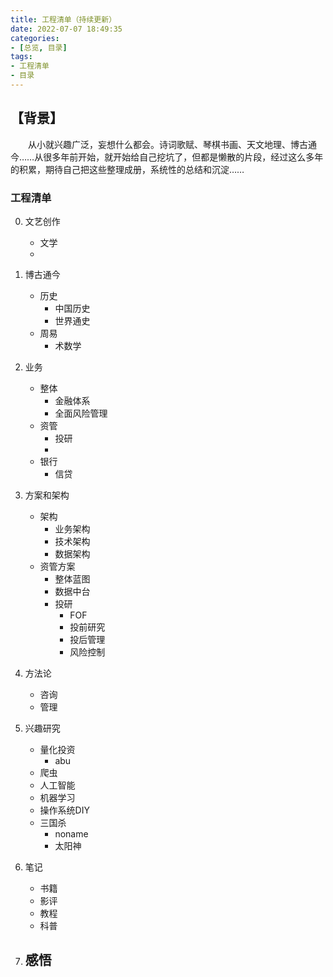 ```yaml
---
title: 工程清单（持续更新）
date: 2022-07-07 18:49:35
categories:
- [总览, 目录]
tags:
- 工程清单
- 目录
---
```


## **【背景】**
<p style="text-indent:2em">
从小就兴趣广泛，妄想什么都会。诗词歌赋、琴棋书画、天文地理、博古通今……从很多年前开始，就开始给自己挖坑了，但都是懒散的片段，经过这么多年的积累，期待自己把这些整理成册，系统性的总结和沉淀……
</p>

### **工程清单**</p>
0. 文艺创作
	- 文学
	- 

1. 博古通今
	- 历史
		- 中国历史
		- 世界通史
	- 周易
		- 术数学
	
2. 业务
	- 整体
		- 金融体系
		- 全面风险管理
	- 资管
		- 投研
		-
	- 银行
		- 信贷
	
3. 方案和架构
	- 架构
		- 业务架构
		- 技术架构
		- 数据架构
	- 资管方案
		- 整体蓝图
		- 数据中台
		- 投研
			- FOF
			- 投前研究
			- 投后管理
			- 风险控制
			
4. 方法论
	- 咨询
	- 管理

5. 兴趣研究
	- 量化投资
		- abu
	- 爬虫
	- 人工智能
	- 机器学习
	- 操作系统DIY
	- 三国杀
		- noname
		- 太阳神

6. 笔记
	- 书籍
	- 影评
	- 教程
	- 科普

7. 感悟
	- 